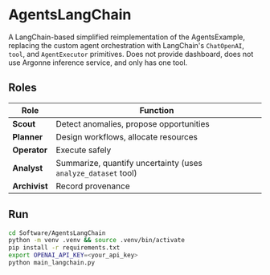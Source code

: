 
# AgentsLangChain

A LangChain-based simplified reimplementation of the AgentsExample, replacing 
the custom agent orchestration with LangChain's
`ChatOpenAI`, `tool`, and `AgentExecutor` primitives.
Does not provide dashboard, does not use Argonne inference service, and only has one tool.

## Roles
| Role | Function |
|------|----------|
| **Scout** | Detect anomalies, propose opportunities |
| **Planner** | Design workflows, allocate resources |
| **Operator** | Execute safely |
| **Analyst** | Summarize, quantify uncertainty (uses `analyze_dataset` tool) |
| **Archivist** | Record provenance |

## Run

```bash
cd Software/AgentsLangChain
python -m venv .venv && source .venv/bin/activate
pip install -r requirements.txt
export OPENAI_API_KEY=<your_api_key>
python main_langchain.py
```
